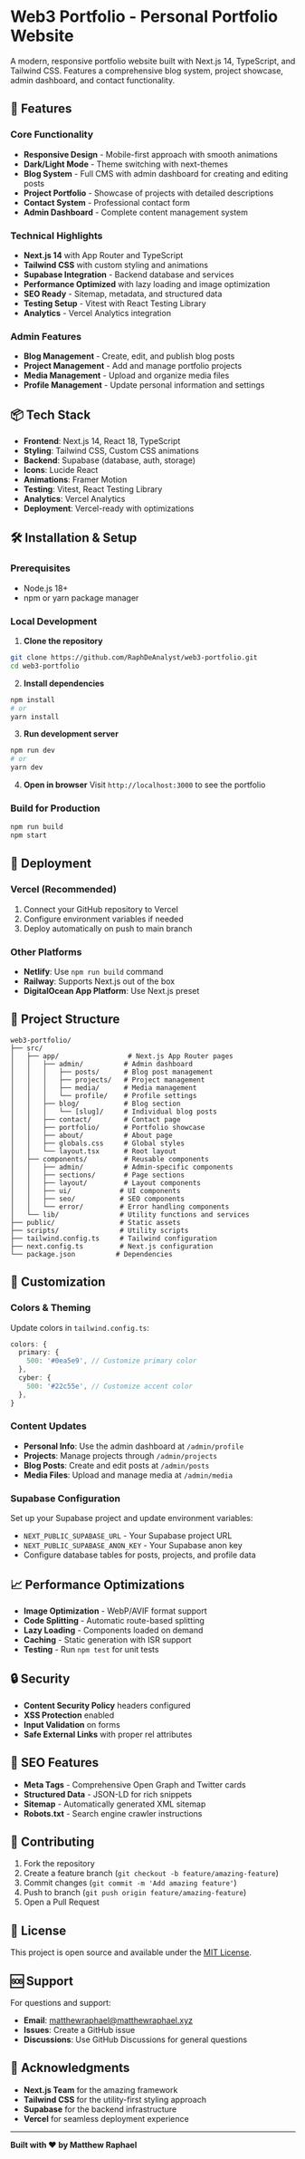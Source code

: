 # Web3 Portfolio - Personal Portfolio Website

A modern, responsive portfolio website built with Next.js 14, TypeScript, and Tailwind CSS. Features a comprehensive blog system, project showcase, admin dashboard, and contact functionality.

## 🚀 Features

### Core Functionality
- **Responsive Design** - Mobile-first approach with smooth animations
- **Dark/Light Mode** - Theme switching with next-themes
- **Blog System** - Full CMS with admin dashboard for creating and editing posts
- **Project Portfolio** - Showcase of projects with detailed descriptions
- **Contact System** - Professional contact form
- **Admin Dashboard** - Complete content management system

### Technical Highlights
- **Next.js 14** with App Router and TypeScript
- **Tailwind CSS** with custom styling and animations
- **Supabase Integration** - Backend database and services
- **Performance Optimized** with lazy loading and image optimization
- **SEO Ready** - Sitemap, metadata, and structured data
- **Testing Setup** - Vitest with React Testing Library
- **Analytics** - Vercel Analytics integration

### Admin Features
- **Blog Management** - Create, edit, and publish blog posts
- **Project Management** - Add and manage portfolio projects
- **Media Management** - Upload and organize media files
- **Profile Management** - Update personal information and settings

## 📦 Tech Stack

- **Frontend**: Next.js 14, React 18, TypeScript
- **Styling**: Tailwind CSS, Custom CSS animations
- **Backend**: Supabase (database, auth, storage)
- **Icons**: Lucide React
- **Animations**: Framer Motion
- **Testing**: Vitest, React Testing Library
- **Analytics**: Vercel Analytics
- **Deployment**: Vercel-ready with optimizations

## 🛠 Installation & Setup

### Prerequisites
- Node.js 18+ 
- npm or yarn package manager

### Local Development

1. **Clone the repository**
```bash
git clone https://github.com/RaphDeAnalyst/web3-portfolio.git
cd web3-portfolio
```

2. **Install dependencies**
```bash
npm install
# or
yarn install
```

3. **Run development server**
```bash
npm run dev
# or
yarn dev
```

4. **Open in browser**
Visit `http://localhost:3000` to see the portfolio

### Build for Production

```bash
npm run build
npm start
```

## 🚀 Deployment

### Vercel (Recommended)
1. Connect your GitHub repository to Vercel
2. Configure environment variables if needed
3. Deploy automatically on push to main branch

### Other Platforms
- **Netlify**: Use `npm run build` command
- **Railway**: Supports Next.js out of the box  
- **DigitalOcean App Platform**: Use Next.js preset

## 📁 Project Structure

```
web3-portfolio/
├── src/
│   ├── app/                 # Next.js App Router pages
│   │   ├── admin/          # Admin dashboard
│   │   │   ├── posts/      # Blog post management
│   │   │   ├── projects/   # Project management
│   │   │   ├── media/      # Media management
│   │   │   └── profile/    # Profile settings
│   │   ├── blog/           # Blog section
│   │   │   └── [slug]/     # Individual blog posts
│   │   ├── contact/        # Contact page
│   │   ├── portfolio/      # Portfolio showcase
│   │   ├── about/          # About page
│   │   ├── globals.css     # Global styles
│   │   └── layout.tsx      # Root layout
│   ├── components/         # Reusable components
│   │   ├── admin/          # Admin-specific components
│   │   ├── sections/       # Page sections
│   │   ├── layout/         # Layout components
│   │   ├── ui/            # UI components
│   │   ├── seo/           # SEO components
│   │   └── error/         # Error handling components
│   └── lib/               # Utility functions and services
├── public/                # Static assets
├── scripts/               # Utility scripts
├── tailwind.config.ts     # Tailwind configuration
├── next.config.ts         # Next.js configuration
└── package.json          # Dependencies
```

## 🎨 Customization

### Colors & Theming
Update colors in `tailwind.config.ts`:
```typescript
colors: {
  primary: {
    500: '#0ea5e9', // Customize primary color
  },
  cyber: {
    500: '#22c55e', // Customize accent color  
  },
}
```

### Content Updates
- **Personal Info**: Use the admin dashboard at `/admin/profile`
- **Projects**: Manage projects through `/admin/projects`
- **Blog Posts**: Create and edit posts at `/admin/posts`
- **Media Files**: Upload and manage media at `/admin/media`

### Supabase Configuration
Set up your Supabase project and update environment variables:
- `NEXT_PUBLIC_SUPABASE_URL` - Your Supabase project URL
- `NEXT_PUBLIC_SUPABASE_ANON_KEY` - Your Supabase anon key
- Configure database tables for posts, projects, and profile data

## 📈 Performance Optimizations

- **Image Optimization** - WebP/AVIF format support
- **Code Splitting** - Automatic route-based splitting
- **Lazy Loading** - Components loaded on demand
- **Caching** - Static generation with ISR support
- **Testing** - Run `npm test` for unit tests

## 🔒 Security

- **Content Security Policy** headers configured
- **XSS Protection** enabled
- **Input Validation** on forms
- **Safe External Links** with proper rel attributes

## 📝 SEO Features

- **Meta Tags** - Comprehensive Open Graph and Twitter cards
- **Structured Data** - JSON-LD for rich snippets  
- **Sitemap** - Automatically generated XML sitemap
- **Robots.txt** - Search engine crawler instructions

## 🤝 Contributing

1. Fork the repository
2. Create a feature branch (`git checkout -b feature/amazing-feature`)
3. Commit changes (`git commit -m 'Add amazing feature'`)
4. Push to branch (`git push origin feature/amazing-feature`)
5. Open a Pull Request

## 📄 License

This project is open source and available under the [MIT License](LICENSE).

## 🆘 Support

For questions and support:
- **Email**: matthewraphael@matthewraphael.xyz
- **Issues**: Create a GitHub issue
- **Discussions**: Use GitHub Discussions for general questions

## 🙏 Acknowledgments

- **Next.js Team** for the amazing framework
- **Tailwind CSS** for the utility-first styling approach
- **Supabase** for the backend infrastructure
- **Vercel** for seamless deployment experience

---

**Built with ❤️ by Matthew Raphael**
